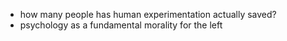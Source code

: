 - how many people has human experimentation actually saved?
- psychology as a fundamental morality for the left
